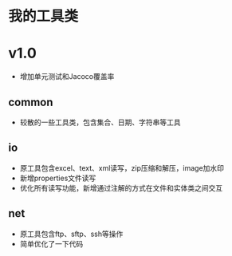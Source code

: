# 我的工具类
# v1.0

* 增加单元测试和Jacoco覆盖率

## common

* 较散的一些工具类，包含集合、日期、字符串等工具

## io

* 原工具包含excel、text、xml读写，zip压缩和解压，image加水印
* 新增properties文件读写
* 优化所有读写功能，新增通过注解的方式在文件和实体类之间交互

## net

* 原工具包含ftp、sftp、ssh等操作
* 简单优化了一下代码
